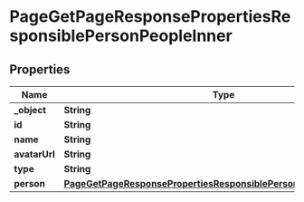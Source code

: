 

# PageGetPageResponsePropertiesResponsiblePersonPeopleInner


## Properties

| Name | Type | Description | Notes |
|------------ | ------------- | ------------- | -------------|
|**_object** | **String** |  |  [optional] |
|**id** | **String** |  |  [optional] |
|**name** | **String** |  |  [optional] |
|**avatarUrl** | **String** |  |  [optional] |
|**type** | **String** |  |  [optional] |
|**person** | [**PageGetPageResponsePropertiesResponsiblePersonPeopleInnerPerson**](PageGetPageResponsePropertiesResponsiblePersonPeopleInnerPerson.md) |  |  [optional] |



